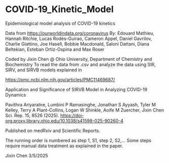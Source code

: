 # COVID-19_Kinetic_Model
Epidemiological model analysis of COVID-19 kinetics

Data from https://ourworldindata.org/coronavirus
By: Edouard Mathieu, Hannah Ritchie, Lucas Rodés-Guirao, Cameron Appel, Daniel Gavrilov, Charlie Giattino, Joe Hasell, Bobbie Macdonald, Saloni Dattani, Diana Beltekian, Esteban Ortiz-Ospina and Max Roser

Coded by Jixin Chen @ Ohio University, Department of Chemistry and Biochemistry
To read the data from .csv and analyze the data using SIR, SIRV, and SIRVB models explained in

https://pmc.ncbi.nlm.nih.gov/articles/PMC11469687/

Application and Significance of SIRVB Model in Analyzing COVID-19 Dynamics 

Pavithra Ariyaratne, Lumbini P Ramasinghe, Jonathan S Ayyash, Tyler M Kelley, Terry A Plant-Collins, Logan W Shinkle, Aoife M Zuercher, Jixin Chen
Sci. Rep. 15, 8526 (2025). https://doi-org.proxy.library.ohio.edu/10.1038/s41598-025-90260-4

Published on medRxiv and Scientific Reports.

The running order is numbered as step 1, S1, step 2, S2,...
Some steps require manual data treatment as explained in the paper.

Jixin Chen
3/5/2025
